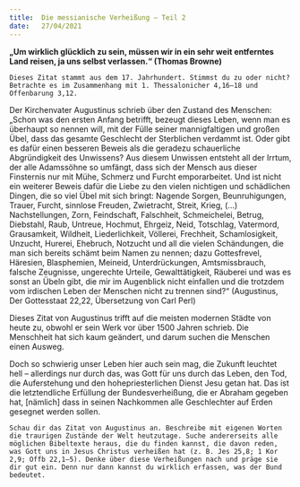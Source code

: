 ```yaml
---
title:  Die messianische Verheißung – Teil 2
date:   27/04/2021
---
```


**„Um wirklich glücklich zu sein, müssen wir in ein sehr weit entferntes Land reisen, ja uns selbst verlassen.“ (Thomas Browne)**

`Dieses Zitat stammt aus dem 17. Jahrhundert. Stimmst du zu oder nicht? Betrachte es im Zusammenhang mit 1. Thessalonicher 4,16–18 und Offenbarung 3,12.`

Der Kirchenvater Augustinus schrieb über den Zustand des Menschen: „Schon was den ersten Anfang betrifft, bezeugt dieses Leben, wenn man es überhaupt so nennen will, mit der Fülle seiner mannigfaltigen und großen Übel, dass das gesamte Geschlecht der Sterblichen verdammt ist. Oder gibt es dafür einen besseren Beweis als die geradezu schauerliche Abgründigkeit des Unwissens? Aus diesem Unwissen entsteht all der Irrtum, der alle Adamssöhne so umfängt, dass sich der Mensch aus dieser Finsternis nur mit Mühe, Schmerz und Furcht emporarbeitet. Und ist nicht ein weiterer Beweis dafür die Liebe zu den vielen nichtigen und schädlichen Dingen, die so viel Übel mit sich bringt: Nagende Sorgen, Beunruhigungen, Trauer, Furcht, sinnlose Freuden, Zwietracht, Streit, Krieg, (...) Nachstellungen, Zorn, Feindschaft, Falschheit, Schmeichelei, Betrug, Diebstahl, Raub, Untreue, Hochmut, Ehrgeiz, Neid, Totschlag, Vatermord, Grausamkeit, Wildheit, Liederlichkeit, Völlerei, Frechheit, Schamlosigkeit, Unzucht, Hurerei, Ehebruch, Notzucht und all die vielen Schändungen, die man sich bereits schämt beim Namen zu nennen; dazu Gottesfrevel, Häresien, Blasphemien, Meineid, Unterdrückungen, Amtsmissbrauch, falsche Zeugnisse, ungerechte Urteile, Gewalttätigkeit, Räuberei und was es sonst an Übeln gibt, die mir im Augenblick nicht einfallen und die trotzdem vom irdischen Leben der Menschen nicht zu trennen sind?“ (Augustinus, Der Gottesstaat 22,22, Übersetzung von Carl Perl)

Dieses Zitat von Augustinus trifft auf die meisten modernen Städte von heute zu, obwohl er sein Werk vor über 1500 Jahren schrieb. Die Menschheit hat sich kaum geändert, und darum suchen die Menschen einen Ausweg.

Doch so schwierig unser Leben hier auch sein mag, die Zukunft leuchtet hell – allerdings nur durch das, was Gott für uns durch das Leben, den Tod, die Auferstehung und den hohepriesterlichen Dienst Jesu getan hat. Das ist die letztendliche Erfüllung der Bundesverheißung, die er Abraham gegeben hat, [nämlich] dass in seinen Nachkommen alle Geschlechter auf Erden gesegnet werden sollen.

`Schau dir das Zitat von Augustinus an. Beschreibe mit eigenen Worten die traurigen Zustände der Welt heutzutage. Suche andererseits alle möglichen Bibeltexte heraus, die du finden kannst, die davon reden, was Gott uns in Jesus Christus verheißen hat (z. B. Jes 25,8; 1 Kor 2,9; Offb 22,1–5). Denke über diese Verheißungen nach und präge sie dir gut ein. Denn nur dann kannst du wirklich erfassen, was der Bund bedeutet.`